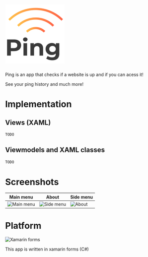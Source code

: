 # ![Ping app](https://github.com/domis045/Ping-app/raw/master/demo/logo-sm.png)
Ping is an app that checks if a website is up and if you can acess it!

See your ping history and much more!
# Implementation
## Views (XAML)
```csharp
TODO
````
## Viewmodels and XAML classes
```csharp
TODO
````
# Screenshots
| **Main menu** | **About** | **Side menu** |
|---	|---	|---	|
|<img src="https://github.com/domis045/Ping-app/raw/master/demo/1.jpg" alt="Main menu" width="150" height="300"/>|<img src="https://github.com/domis045/Ping-app/raw/master/demo/side-menu.jpg" alt="Side menu" width="150" height="300"/>|<img src="https://github.com/domis045/Ping-app/raw/master/demo/about.jpg" alt="About" width="150" height="300"/>|

# Platform
![Xamarin forms](https://upload.wikimedia.org/wikipedia/commons/6/68/Xamarin_logo_and_wordmark.png)

This app is written in xamarin forms (C#)  
